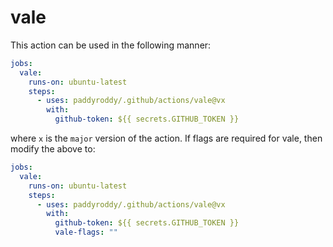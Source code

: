 # vale

This action can be used in the following manner:

```yaml
jobs:
  vale:
    runs-on: ubuntu-latest
    steps:
      - uses: paddyroddy/.github/actions/vale@vx
        with:
          github-token: ${{ secrets.GITHUB_TOKEN }}
```

where `x` is the `major` version of the action. If flags are required for vale,
then modify the above to:

```yaml
jobs:
  vale:
    runs-on: ubuntu-latest
    steps:
      - uses: paddyroddy/.github/actions/vale@vx
        with:
          github-token: ${{ secrets.GITHUB_TOKEN }}
          vale-flags: ""
```
